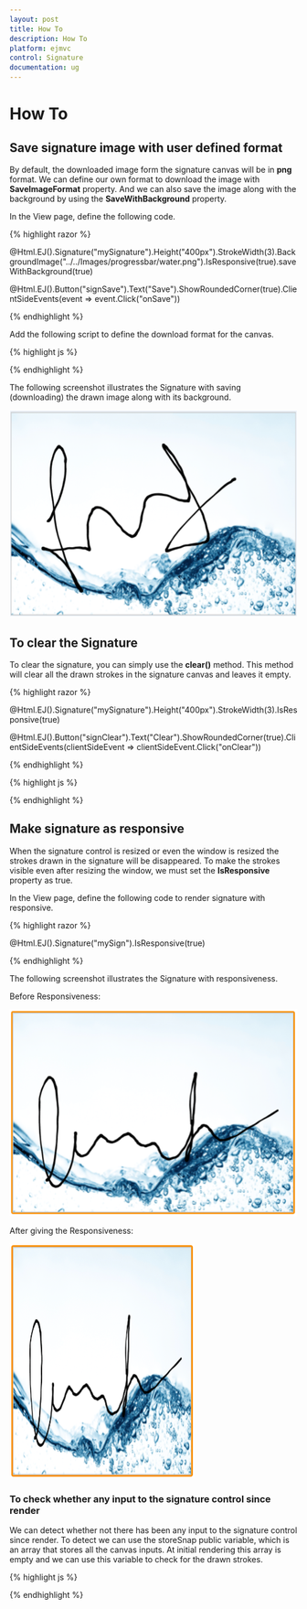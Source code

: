 ```yaml
---
layout: post
title: How To
description: How To
platform: ejmvc
control: Signature
documentation: ug
---
```


# How To

## Save signature image with user defined format

By default, the downloaded image form the signature canvas will be in **png** format. We can define our own format to download the image with **SaveImageFormat** property. And we can also save the image along with the background by using the **SaveWithBackground** property.

In the View page, define the following code.

{% highlight razor %}

@Html.EJ().Signature("mySignature").Height("400px").StrokeWidth(3).BackgroundImage("../../Images/progressbar/water.png").IsResponsive(true).saveWithBackground(true)

 @Html.EJ().Button("signSave").Text("Save").ShowRoundedCorner(true).ClientSideEvents(event => event.Click("onSave")) 

{% endhighlight %}

Add the following script to define the download format for the canvas.

{% highlight js %}

<script type="text/javascript">

     function onSave() {
            var sign = $("#mySignature").ejSignature("instance");
            sign.option("saveImageFormat", "jpg") 
            sign.save("mySignature");
        }

    </script>

{% endhighlight %}


The following screenshot illustrates the Signature with saving (downloading) the drawn image along with its background.

![](how_to_images\savesignatureimagewithuserdefinedformat_img1.png)


## To clear the Signature

To clear the signature, you can simply use the **clear()** method. This method will clear all the drawn strokes in the signature canvas and leaves it empty.

{% highlight razor %}

@Html.EJ().Signature("mySignature").Height("400px").StrokeWidth(3).IsResponsive(true)

 @Html.EJ().Button("signClear").Text("Clear").ShowRoundedCorner(true).ClientSideEvents(clientSideEvent => clientSideEvent.Click("onClear")) 

{% endhighlight %}

{% highlight js %}

<script type="text/javascript">
    function onClear() {
            var sign = $("#mySignature").ejSignature("instance");
            sign.clear();
        }
 </script>

{% endhighlight %}

## Make signature as responsive

When the signature control is resized or even the window is resized the strokes drawn in the signature will be disappeared. To make the strokes visible even after resizing the window, we must set the **IsResponsive** property as true.

In the View page, define the following code to render signature with responsive.

{% highlight razor %}

  @Html.EJ().Signature("mySign").IsResponsive(true)

{% endhighlight %}


The following screenshot illustrates the Signature with responsiveness.

Before Responsiveness:

![](how_to_images\makesignatureasresponsive_img1.png)

After giving the Responsiveness:

![](how_to_images\makesignatureasresponsive_img2.png)

### To check whether any input to the signature control since render

We can detect whether not there has been any input to the signature control since render. To detect we can use the storeSnap public variable, which is an array that stores all the canvas inputs. At initial rendering this array is empty and we can use this variable to check for the drawn strokes.


{% highlight js %}

   <script type="text/javascript">
      var sign = $("#signature").ejSignature("instance");

            if (ej.isNullOrUndefined(sign.storeSnap)) {
               
                //Something

            }
    </script>   

{% endhighlight %}